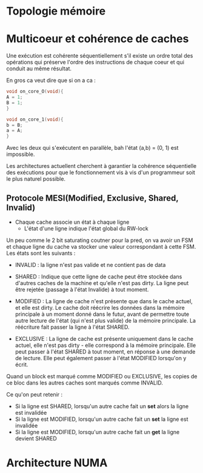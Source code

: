 # Topologie mémoire 
# Multicoeur et cohérence de caches

Une exécution est cohérente séquentiellement s'il existe un ordre total des opérations qui préserve l'ordre des instructions de chaque coeur et qui conduit au même résultat.

En gros ca veut dire que si on a ca :
```c
void on_core_O(void){
A = 1;
B = 1;
}

void on_core_1(void){
b = B;
a = A;
}
```
Avec les deux qui s'exécutent en parallèle, bah l'état (a,b) = (0, 1) est impossible.

Les architectures actuellent cherchent à garantier la cohérence séquentielle des exécutions pour que le fonctionnement vis à vis d'un programmeur soit le plus naturel possible.

## **Protocole MESI(Modified, Exclusive, Shared, Invalid)**

* Chaque cache associe un état à chaque ligne 
    * L'état d'une ligne indique l'état global du RW-lock

Un peu comme le 2 bit saturating coutner pour la pred, on va avoir un FSM et chaque ligne du cache va stocker une valeur correspondant à cette FSM. Les états sont les suivants :

* INVALID   : 
la ligne n'est pas valide et ne contient pas de data

* SHARED    : 
Indique que cette ligne de cache peut être stockée dans d'autres caches de la machine et qu'elle n'est pas dirty. La ligne peut être rejetée (passage à l'état Invalide) à tout moment.

* MODIFIED  : 
La ligne de cache n'est présente que dans le cache actuel, et elle est dirty. Le cache doit réécrire les données dans la mémoire principale à un moment donné dans le futur, avant de permettre toute autre lecture de l'état (qui n'est plus valide) de la mémoire principale. La réécriture fait passer la ligne à l'état SHARED.

* EXCLUSIVE : 
La ligne de cache est présente uniquement dans le cache actuel, elle n'est pas dirty - elle correspond à la mémoire principale. Elle peut passer à l'état SHARED à tout moment, en réponse à une demande de lecture. Elle peut également passer à l'état MODIFIED lorsqu'on y écrit.

Quand un block est marqué comme MODIFIED ou EXCLUSIVE, les copies de ce bloc dans les autres caches sont marqués comme INVALID.

Ce qu'on peut retenir :
* Si la ligne est SHARED, lorsqu'un autre cache fait un **set** alors la ligne est invalidée
* Si la ligne est MODIFIED, lorsqu'un autre cache fait un **set** la ligne est invalidée
* Si la ligne est MODIFIED, lorsqu'un autre cache fait un **get** la ligne devient SHARED

# Architecture NUMA